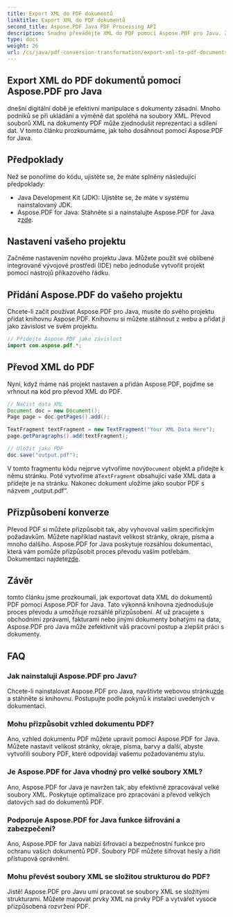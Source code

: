 ```yaml
---
title: Export XML do PDF dokumentů
linktitle: Export XML do PDF dokumentů
second_title: Aspose.PDF Java PDF Processing API
description: Snadno převádějte XML do PDF pomocí Aspose.PDF pro Javu. Zjednodušte reprezentaci a sdílení dat. Jak na to, se dozvíte v tomto komplexním průvodci.
type: docs
weight: 26
url: /cs/java/pdf-conversion-transformation/export-xml-to-pdf-documents/
---
```


## Export XML do PDF dokumentů pomocí Aspose.PDF pro Java

dnešní digitální době je efektivní manipulace s dokumenty zásadní. Mnoho podniků se při ukládání a výměně dat spoléhá na soubory XML. Převod souborů XML na dokumenty PDF může zjednodušit reprezentaci a sdílení dat. V tomto článku prozkoumáme, jak toho dosáhnout pomocí Aspose.PDF for Java.

## Předpoklady

Než se ponoříme do kódu, ujistěte se, že máte splněny následující předpoklady:

- Java Development Kit (JDK): Ujistěte se, že máte v systému nainstalovaný JDK.
-  Aspose.PDF for Java: Stáhněte si a nainstalujte Aspose.PDF for Java z[zde](https://releases.aspose.com/pdf/java/).

## Nastavení vašeho projektu

Začněme nastavením nového projektu Java. Můžete použít své oblíbené integrované vývojové prostředí (IDE) nebo jednoduše vytvořit projekt pomocí nástrojů příkazového řádku. 

## Přidání Aspose.PDF do vašeho projektu

Chcete-li začít používat Aspose.PDF pro Java, musíte do svého projektu přidat knihovnu Aspose.PDF. Knihovnu si můžete stáhnout z webu a přidat ji jako závislost ve svém projektu.

```java
// Přidejte Aspose.PDF jako závislost
import com.aspose.pdf.*;
```

## Převod XML do PDF

Nyní, když máme náš projekt nastaven a přidán Aspose.PDF, pojďme se vrhnout na kód pro převod XML do PDF.

```java
// Načíst data XML
Document doc = new Document();
Page page = doc.getPages().add();

TextFragment textFragment = new TextFragment("Your XML Data Here");
page.getParagraphs().add(textFragment);

// Uložit jako PDF
doc.save("output.pdf");
```

 V tomto fragmentu kódu nejprve vytvoříme nový`Document` objekt a přidejte k němu stránku. Poté vytvoříme a`TextFragment` obsahující vaše XML data a přidejte je na stránku. Nakonec dokument uložíme jako soubor PDF s názvem „output.pdf“.

## Přizpůsobení konverze

 Převod PDF si můžete přizpůsobit tak, aby vyhovoval vašim specifickým požadavkům. Můžete například nastavit velikost stránky, okraje, písma a mnoho dalšího. Aspose.PDF for Java poskytuje rozsáhlou dokumentaci, která vám pomůže přizpůsobit proces převodu vašim potřebám. Dokumentaci najdete[zde](https://reference.aspose.com/pdf/java/).

## Závěr

tomto článku jsme prozkoumali, jak exportovat data XML do dokumentů PDF pomocí Aspose.PDF for Java. Tato výkonná knihovna zjednodušuje proces převodu a umožňuje rozsáhlé přizpůsobení. Ať už pracujete s obchodními zprávami, fakturami nebo jinými dokumenty bohatými na data, Aspose.PDF pro Java může zefektivnit váš pracovní postup a zlepšit práci s dokumenty.

## FAQ

### Jak nainstaluji Aspose.PDF pro Javu?

 Chcete-li nainstalovat Aspose.PDF pro Java, navštivte webovou stránku[zde](https://releases.aspose.com/pdf/java/) a stáhněte si knihovnu. Postupujte podle pokynů k instalaci uvedených v dokumentaci.

### Mohu přizpůsobit vzhled dokumentu PDF?

Ano, vzhled dokumentu PDF můžete upravit pomocí Aspose.PDF for Java. Můžete nastavit velikost stránky, okraje, písma, barvy a další, abyste vytvořili soubory PDF, které odpovídají vašemu požadovanému stylu.

### Je Aspose.PDF for Java vhodný pro velké soubory XML?

Ano, Aspose.PDF for Java je navržen tak, aby efektivně zpracovával velké soubory XML. Poskytuje optimalizace pro zpracování a převod velkých datových sad do dokumentů PDF.

### Podporuje Aspose.PDF for Java funkce šifrování a zabezpečení?

Ano, Aspose.PDF for Java nabízí šifrovací a bezpečnostní funkce pro ochranu vašich dokumentů PDF. Soubory PDF můžete šifrovat hesly a řídit přístupová oprávnění.

### Mohu převést soubory XML se složitou strukturou do PDF?

Jistě! Aspose.PDF pro Javu umí pracovat se soubory XML se složitými strukturami. Můžete mapovat prvky XML na prvky PDF a vytvářet vysoce přizpůsobená rozvržení PDF.